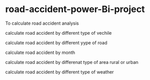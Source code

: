 # road-accident-power-Bi-project
To calculate road accident analysis

calculate road accident by different type of vechile

calculate road accident by different yype of road

calculate road accident by month

calculate road accident by differenat type of area rural or urban

calculate road accident by different type of weather
